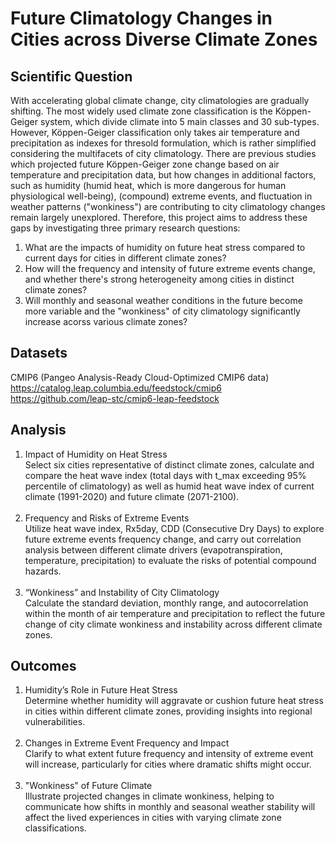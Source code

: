 # Future Climatology Changes in Cities across Diverse Climate Zones

## Scientific Question

With accelerating global climate change, city climatologies are gradually shifting. The most widely used climate zone classification is the Köppen-Geiger system, which divide climate into 5 main classes and 30 sub-types. However, Köppen-Geiger classification only takes air temperature and precipitation as indexes for thresold formulation, which is rather simplified considering the multifacets of city climatology. There are previous studies which projected future Köppen-Geiger zone change based on air temperature and precipitation data, but how changes in additional factors, such as humidity (humid heat, which is more dangerous for human physiological well-being), (compound) extreme events, and fluctuation in weather patterns ("wonkiness") are contributing to city climatology changes remain largely unexplored. Therefore, this project aims to address these gaps by investigating three primary research questions:

1) What are the impacts of humidity on future heat stress compared to current days for cities in different climate zones?
2) How will the frequency and intensity of future extreme events change, and whether there's strong heterogeneity among cities in distinct climate zones?
3) Will monthly and seasonal weather conditions in the future become more variable and the "wonkiness" of city climatology significantly increase acorss various climate zones?

## Datasets
CMIP6 (Pangeo Analysis-Ready Cloud-Optimized CMIP6 data)  
https://catalog.leap.columbia.edu/feedstock/cmip6  
https://github.com/leap-stc/cmip6-leap-feedstock

## Analysis

1) Impact of Humidity on Heat Stress  
   Select six cities representative of distinct climate zones, calculate and compare the heat wave index (total days with t_max exceeding 95% percentile of climatology) as well as humid heat wave index of current climate (1991-2020) and future climate (2071-2100).  
   <br>
2) Frequency and Risks of Extreme Events  
   Utilize heat wave index, Rx5day, CDD (Consecutive Dry Days) to explore future extreme events frequency change, and carry out correlation analysis between different climate drivers (evapotranspiration, temperature, precipitation) to evaluate the risks of potential compound hazards.  
   <br>
3) “Wonkiness” and Instability of City Climatology  
   Calculate the standard deviation, monthly range, and autocorrelation within the month of air temperature and precipitation to reflect the future change of city climate wonkiness and instability across different climate zones.

## Outcomes

1) Humidity’s Role in Future Heat Stress  
   Determine whether humidity will aggravate or cushion future heat stress in cities within different climate zones, providing insights into regional vulnerabilities.  
   <br>
2) Changes in Extreme Event Frequency and Impact  
   Clarify to what extent future frequency and intensity of extreme event will increase, particularly for cities where dramatic shifts might occur.  
   <br>
3) "Wonkiness" of Future Climate  
   Illustrate projected changes in climate wonkiness, helping to communicate how shifts in monthly and seasonal weather stability will affect the lived experiences in cities with varying climate zone classifications.